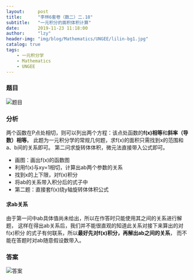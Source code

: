 ```yaml
---
layout:     post
title:      "李林6套卷（数二）二.18"
subtitle:   "一元积分的面积体积计算"
date:       2019-11-23 11:18:00
author:     "lzy"
header-img: "img/blog/Mathematics/UNGEE/lilin-bg1.jpg"
catalog: true
tags:
    - 一元积分学
    - Mathematics
    - UNGEE
---
```


### 题目
![题目](https://lzy-lvjerry.github.io/img/blog/Mathematics/UNGEE/2019-11-23-lilin1.2.18q.jpg)

### 分析
两个函数在P点处相切，则可以列出两个方程：该点处函数的**f(x)相等**和**斜率（导数）相等**。
此题为一元积分学的常规几何题，求f(x)的面积只需找到x的范围和a、b间的关系即可。
第二问求旋转体体积，微元法直接带入公式即可。
+ 画图：画出f(x)的函数图
+ 利用f(x)与xy=1相切，计算出ab两个参数的关系
+ 找到x的上下限，对f(x)积分
+ 将ab的关系带入积分后的式子中
+ 第二题：直接套f(x)绕y轴旋转体体积公式
#### 求ab关系
由于第一问中ab具体值尚未给出，所以在作答时只能使用其之间的关系进行解题，
这样在得出ab关系后，我们并不能很直观的知道此关系对接下来算出的对f(x)积分
的式子有何联系，所以**最好先对f(x)积分，再解出ab之间的关系**，
而不能在答题时对ab随意假设数带入。
### 答案
![答案](https://lzy-lvjerry.github.io/img/blog/Mathematics/UNGEE/2019-11-23-lilin1.2.18a.jpg)
